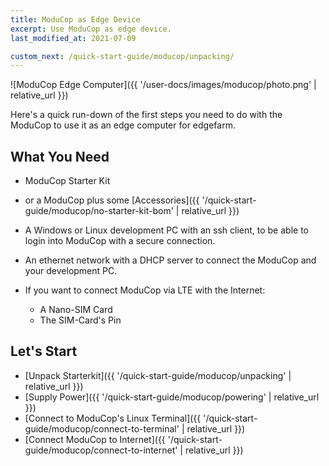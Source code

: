 ```yaml
---
title: ModuCop as Edge Device
excerpt: Use ModuCop as edge device.
last_modified_at: 2021-07-09

custom_next: /quick-start-guide/moducop/unpacking/
---
```


![ModuCop Edge Computer]({{ '/user-docs/images/moducop/photo.png' | relative_url }})

Here's a quick run-down of the first steps you need to do with the ModuCop to use it as an edge computer for edgefarm.

## What You Need

* ModuCop Starter Kit
* or a ModuCop plus some [Accessories]({{ '/quick-start-guide/moducop/no-starter-kit-bom' | relative_url }})

* A Windows or Linux development PC with an ssh client, to be able to login into ModuCop with a secure connection.
* An ethernet network with a DHCP server to connect the ModuCop and your development PC.

* If you want to connect ModuCop via LTE with the Internet:
    * A Nano-SIM Card
    * The SIM-Card's Pin

## Let's Start
* [Unpack Starterkit]({{ '/quick-start-guide/moducop/unpacking' | relative_url }})
* [Supply Power]({{ '/quick-start-guide/moducop/powering' | relative_url }})
* [Connect to ModuCop's Linux Terminal]({{ '/quick-start-guide/moducop/connect-to-terminal' | relative_url }})
* [Connect ModuCop to Internet]({{ '/quick-start-guide/moducop/connect-to-internet' | relative_url }})
